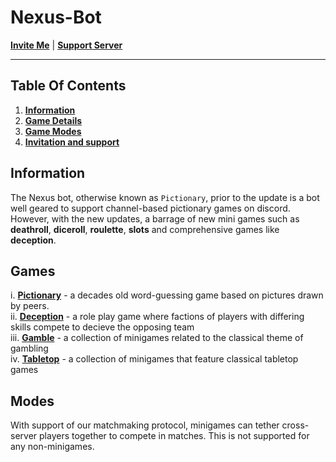# Nexus-Bot

**[Invite Me](https://top.gg/bot/768442873561481216)** | **[Support Server](https://discord.gg/UmnzdPgn6g)**

---
## Table Of Contents

1. **[Information](#information)**
2. **[Game Details](#games)**
3. **[Game Modes](#modes)**
4. **[Invitation and support](#support)**

## Information
The Nexus bot, otherwise known as `Pictionary`, prior to the update is a bot well geared to support channel-based pictionary games on discord. However, with the new updates, a barrage of new mini games such as **deathroll**, **diceroll**, **roulette**, **slots** and comprehensive games like **deception**.

## Games

i. **[Pictionary](https://github.com/Rickaym/Nexus-Bot/tree/main/bot/ext/pictionary/README.md)** - a decades old word-guessing game based on pictures drawn by peers. <br>
ii. **[Deception](https://github.com/Rickaym/Nexus-Bot/tree/main/bot/ext/deception/README.md)** - a role play game where factions of players with differing skills compete to decieve the opposing team <br>
iii. **[Gamble](https://github.com/Rickaym/Nexus-Bot/tree/main/bot/ext/gamble/README.md)** - a collection of minigames related to the classical theme of gambling <br>
iv. **[Tabletop](https://github.com/Rickaym/Nexus-Bot/tree/main/bot/ext/tabletop/README.md)** - a collection of minigames that feature classical tabletop games

## Modes

With support of our matchmaking protocol, minigames can tether cross-server players together to compete in matches. This is not supported for any non-minigames.
